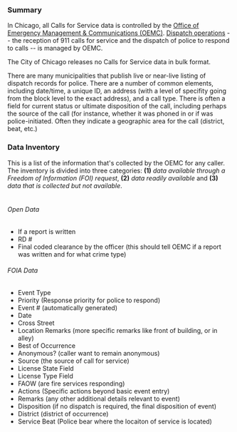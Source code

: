 ### Summary

In Chicago, all Calls for Service data is controlled by the [Office of Emergency Management & Communications (OEMC)](http://www.cityofchicago.org/city/en/depts/oem.html). [Dispatch operations](http://www.cityofchicago.org/content/dam/city/depts/oemc/general/img/orgchart.htm) -- the reception of 911 calls for service and the dispatch of police to respond to calls -- is managed by OEMC.

The City of Chicago releases no Calls for Service data in bulk format. 

There are many municipalities that publish live or near-live listing of dispatch records for police. There are a number of common elements, including date/time, a unique ID, an address (with a level of specifity going from the block level to the exact address), and a call type. There is often a field for current status or ultimate disposition of the call, including perhaps the source of the call (for instance, whether it was phoned in or if was police-initiated. Often they indicate a geographic area for the call (district, beat, etc.)


### Data Inventory

This is a list of the information that's collected by the OEMC for any caller. The inventory is divided into three categories: **(1)** *data available through a Freedom of Information (FOI) request*, **(2)** *data readily available* and **(3)** *data that is collected but not available*. <br><br>

###### Open Data
- If a report is written
- RD #
- Final coded clearance by the officer (this should tell OEMC if a report was written and for what crime type)

###### FOIA Data
- Event Type
- Priority (Response priority for police to respond)
- Event # (automatically generated)
- Date
- Cross Street
- Location Remarks (more specific remarks like front of building, or in alley)
- Best of Occurrence
- Anonymous? (caller want to remain anonymous)
- Source (the source of call for service)
- License State Field
- License Type Field
- FAOW (are fire services responding)
- Actions (Specific actions beyond basic event entry)
- Remarks (any other additional details relevant to event)
- Disposition (if no dispatch is required, the final disposition of event)
- District (district of occurrence)
- Service Beat (Police bear where the locaiton of service is located) 
